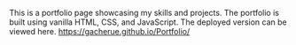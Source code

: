 This is a portfolio page showcasing my skills and projects. The portfolio is built using vanilla HTML, CSS, and JavaScript. The deployed version can be viewed here. https://gacherue.github.io/Portfolio/
